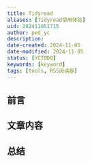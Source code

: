 ```yaml
---
title: Tidyread
aliases: [Tidyread使用体验]
uid: 202411051715
author: ped_yc
description: 
date-created: 2024-11-05
date-modified: 2024-11-05
status: [YCTODO]
keywords: [keyword]
tags: [tools, RSS阅读器]
---
```


## 前言

## 文章内容

## 总结
